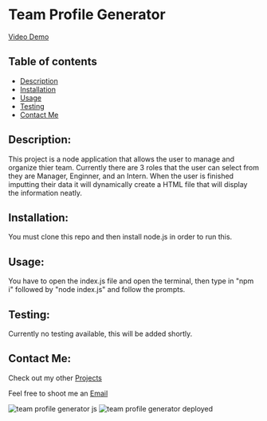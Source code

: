 # Team Profile Generator

[Video Demo](https://youtu.be/01EjEm2hyhY)



## Table of contents

-  [Description](#description)
-  [Installation](#installation)
-  [Usage](#usage)
-  [Testing](#testing)
-  [Contact Me](#contact-me)

## Description:
This project is a node application that allows the user to manage and organize thier team. Currently there are 3 roles that the user can select from they are Manager, Enginner, and an Intern. When the user is finished imputting their data it will dynamically create a HTML file that will display the information neatly. 

## Installation:
You must clone this repo and then install node.js in order to run this.

## Usage:
You have to open the index.js file and open the terminal, then type in "npm i" followed by "node index.js" and follow the prompts.

## Testing:
Currently no testing available, this will be added shortly.  

## Contact Me:
Check out my other [Projects](https://github.com/Efox6179?tab=repositories)

Feel free to shoot me an [Email](mailto:efox6179@icloud.com) 


![team profile generator js](https://user-images.githubusercontent.com/95189308/156968527-7d368127-b394-4d38-844c-58338efae5d6.PNG)
![team profile generator deployed](https://user-images.githubusercontent.com/95189308/156968559-6e3fb63c-9f34-46e9-8ced-3ea1209d757a.PNG)
